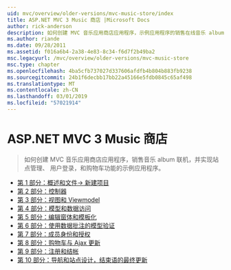 ```yaml
---
uid: mvc/overview/older-versions/mvc-music-store/index
title: ASP.NET MVC 3 Music 商店 |Microsoft Docs
author: rick-anderson
description: 如何创建 MVC 音乐应用商店应用程序，示例应用程序的销售在线音乐 album 和实现用户登录，网站管理...
ms.author: riande
ms.date: 09/28/2011
ms.assetid: f016a6b4-2a38-4e83-8c34-f6d7f2b49ba2
msc.legacyurl: /mvc/overview/older-versions/mvc-music-store
msc.type: chapter
ms.openlocfilehash: 4ba5cfb737027d337606afdfb4b804b883fb9238
ms.sourcegitcommit: 24b1f6decbb17bb22a45166e5fdb0845c65af498
ms.translationtype: MT
ms.contentlocale: zh-CN
ms.lasthandoff: 03/01/2019
ms.locfileid: "57021914"
---
```

<a name="aspnet-mvc-3-music-store"></a>ASP.NET MVC 3 Music 商店
====================
> 如何创建 MVC 音乐应用商店应用程序，销售音乐 album 联机，并实现站点管理、 用户登录，和购物车功能的示例应用程序。


- [第 1 部分：概述和文件-> 新建项目](mvc-music-store-part-1.md)
- [第 2 部分：控制器](mvc-music-store-part-2.md)
- [第 3 部分：视图和 Viewmodel](mvc-music-store-part-3.md)
- [第 4 部分：模型和数据访问](mvc-music-store-part-4.md)
- [第 5 部分：编辑窗体和模板化](mvc-music-store-part-5.md)
- [第 6 部分：使用数据批注的模型验证](mvc-music-store-part-6.md)
- [第 7 部分：成员身份和授权](mvc-music-store-part-7.md)
- [第 8 部分：购物车与 Ajax 更新](mvc-music-store-part-8.md)
- [第 9 部分：注册和结帐](mvc-music-store-part-9.md)
- [第 10 部分：导航和站点设计，结束语的最终更新](mvc-music-store-part-10.md)
